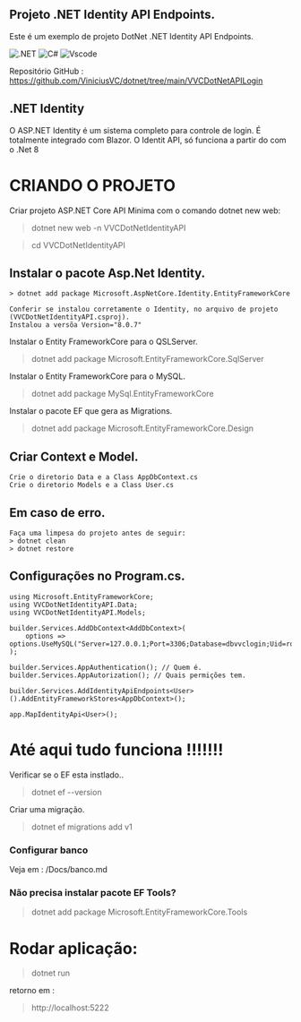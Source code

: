 
## Projeto .NET Identity API Endpoints.

Este é um exemplo de projeto DotNet .NET Identity API Endpoints.

![.NET](https://img.shields.io/badge/.NET-5C2D91?style=for-the-badge&logo=.net&logoColor=white)
![C#](https://img.shields.io/badge/c%23-%23239120.svg?style=for-the-badge&logo=csharp&logoColor=white)
![Vscode](https://img.shields.io/badge/Vscode-007ACC?style=for-the-badge&logo=visual-studio-code&logoColor=white)

Repositório GitHub : 
https://github.com/ViniciusVC/dotnet/tree/main/VVCDotNetAPILogin

## .NET Identity
O ASP.NET Identity é um sistema completo para controle de login. É totalmente integrado com Blazor. O Identit API, só funciona a partir do com o .Net 8


# CRIANDO O PROJETO

Criar projeto ASP.NET Core API Minima com o comando dotnet new web:

> dotnet new web -n VVCDotNetIdentityAPI

> cd VVCDotNetIdentityAPI



## Instalar o pacote Asp.Net Identity.
```
> dotnet add package Microsoft.AspNetCore.Identity.EntityFrameworkCore

Conferir se instalou corretamente o Identity, no arquivo de projeto (VVCDotNetIdentityAPI.csproj). 
Instalou a versõa Version="8.0.7"
```

Instalar o Entity FrameworkCore para o QSLServer.
> dotnet add package Microsoft.EntityFrameworkCore.SqlServer

Instalar o Entity FrameworkCore para o MySQL.
> dotnet add package MySql.EntityFrameworkCore

Instalar o pacote EF que gera as Migrations.
> dotnet add package Microsoft.EntityFrameworkCore.Design 

## Criar Context e Model.
```
Crie o diretorio Data e a Class AppDbContext.cs
Crie o diretorio Models e a Class User.cs
```
## Em caso de erro. 
```
Faça uma limpesa do projeto antes de seguir:
> dotnet clean
> dotnet restore
```

## Configurações no Program.cs.
```
using Microsoft.EntityFrameworkCore;
using VVCDotNetIdentityAPI.Data;
using VVCDotNetIdentityAPI.Models;

builder.Services.AddDbContext<AddDbContext>(
    options => options.UseMySQL("Server=127.0.0.1;Port=3306;Database=dbvvclogin;Uid=root;Pwd=senharoot;")
);

builder.Services.AppAuthentication(); // Quem é.
builder.Services.AppAutorization(); // Quais permições tem.

builder.Services.AddIdentityApiEndpoints<User>().AddEntityFrameworkStores<AppDbContext>();

app.MapIdentityApi<User>();
```
# Até aqui tudo funciona !!!!!!!

Verificar se o EF esta instlado..
> dotnet ef --version


Criar uma migração.
> dotnet ef migrations add v1

### Configurar banco
Veja em : /Docs/banco.md



### Não precisa instalar pacote EF Tools?
> dotnet add package Microsoft.EntityFrameworkCore.Tools


# Rodar aplicação:

> dotnet run

retorno em :

> http://localhost:5222